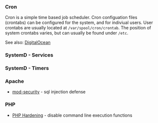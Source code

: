 ### Cron
Cron is a simple time based job scheduler. Cron configuation files (crontabs) can be configured for the system, and for indiviual users. User crontabs are usually located at `/var/spool/cron/crontab`. The position of system crontabs varies, but can usually be found under `/etc`.

See also: [DigitalOcean](https://www.digitalocean.com/community/tutorials/how-to-use-cron-to-automate-tasks-on-a-vps)

### SystemD - Services 


### SystemD - Timers 


### Apache 

* [mod-security](https://www.digitalocean.com/community/tutorials/how-to-set-up-mod_security-with-apache-on-debian-ubuntu) - sql injection defense


### PHP

* [PHP Hardening](https://www.owasp.org/index.php/PHP_Configuration_Cheat_Sheet) - disable command line execution functions
